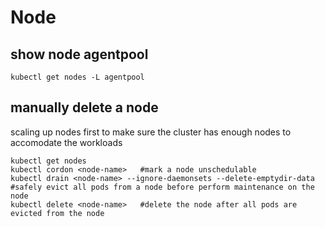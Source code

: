 # Node

## show node agentpool
```
kubectl get nodes -L agentpool
```

## manually delete a node
scaling up nodes first to make sure the cluster has enough nodes to accomodate the workloads
```
kubectl get nodes
kubectl cordon <node-name>   #mark a node unschedulable
kubectl drain <node-name> --ignore-daemonsets --delete-emptydir-data  #safely evict all pods from a node before perform maintenance on the node
kubectl delete <node-name>   #delete the node after all pods are evicted from the node
```
